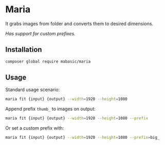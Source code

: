 # Maria

It grabs images from folder and converts them to desired dimensions.

*Has support for custom prefixes.*

## Installation

```bash
composer global require mabasic/maria
```

## Usage

Standard usage scenario:

```bash
maria fit {input} {output} --width=1920 --height=1080
```

Append prefix `thumb_` to images on output:

```bash
maria fit {input} {output} --width=1920 --height=1080 --prefix
```

Or set a custom prefix with:

```bash
maria fit {input} {output} --width=1920 --height=1080 --prefix=big_
```
